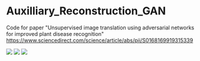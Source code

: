 # Auxilliary_Reconstruction_GAN
Code for paper "Unsupervised image translation using adversarial networks for improved plant disease recognition" 
https://www.sciencedirect.com/science/article/abs/pii/S0168169919315339

![](assets/result1.jpg)
![](assets/result2.jpg)
![](assets/result3.jpg)

